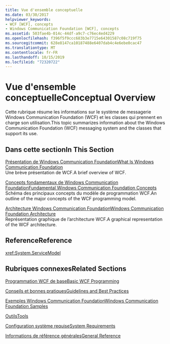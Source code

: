 ```yaml
---
title: Vue d'ensemble conceptuelle
ms.date: 03/30/2017
helpviewer_keywords:
- WCF [WCF], concepts
- Windows Communication Foundation [WCF], concepts
ms.assetid: 503fae4b-014c-44df-a9c7-c76ec4ed4229
ms.openlocfilehash: f396f5f9ccc683b3e7715e64301587c08c719f75
ms.sourcegitcommit: 628e8147ca10187488e6407dab4c4e6ebe0cac47
ms.translationtype: MT
ms.contentlocale: fr-FR
ms.lasthandoff: 10/15/2019
ms.locfileid: "72320722"
---
```

# <a name="conceptual-overview"></a><span data-ttu-id="30b13-102">Vue d'ensemble conceptuelle</span><span class="sxs-lookup"><span data-stu-id="30b13-102">Conceptual Overview</span></span>
<span data-ttu-id="30b13-103">Cette rubrique résume les informations sur le système de messagerie Windows Communication Foundation (WCF) et les classes qui prennent en charge son utilisation.</span><span class="sxs-lookup"><span data-stu-id="30b13-103">This topic summarizes information about the Windows Communication Foundation (WCF) messaging system and the classes that support its use.</span></span>  
  
## <a name="in-this-section"></a><span data-ttu-id="30b13-104">Dans cette section</span><span class="sxs-lookup"><span data-stu-id="30b13-104">In This Section</span></span>  
 [<span data-ttu-id="30b13-105">Présentation de Windows Communication Foundation</span><span class="sxs-lookup"><span data-stu-id="30b13-105">What Is Windows Communication Foundation</span></span>](whats-wcf.md)  
 <span data-ttu-id="30b13-106">Une brève présentation de WCF.</span><span class="sxs-lookup"><span data-stu-id="30b13-106">A brief overview of WCF.</span></span>  
  
 [<span data-ttu-id="30b13-107">Concepts fondamentaux de Windows Communication Foundation</span><span class="sxs-lookup"><span data-stu-id="30b13-107">Fundamental Windows Communication Foundation Concepts</span></span>](fundamental-concepts.md)  
 <span data-ttu-id="30b13-108">Schéma des principaux concepts du modèle de programmation WCF.</span><span class="sxs-lookup"><span data-stu-id="30b13-108">An outline of the major concepts of the WCF programming model.</span></span>  
  
 [<span data-ttu-id="30b13-109">Architecture Windows Communication Foundation</span><span class="sxs-lookup"><span data-stu-id="30b13-109">Windows Communication Foundation Architecture</span></span>](architecture.md)  
 <span data-ttu-id="30b13-110">Représentation graphique de l’architecture WCF.</span><span class="sxs-lookup"><span data-stu-id="30b13-110">A graphical representation of the WCF architecture.</span></span>  
  
## <a name="reference"></a><span data-ttu-id="30b13-111">Reference</span><span class="sxs-lookup"><span data-stu-id="30b13-111">Reference</span></span>  
 <xref:System.ServiceModel>  
  
## <a name="related-sections"></a><span data-ttu-id="30b13-112">Rubriques connexes</span><span class="sxs-lookup"><span data-stu-id="30b13-112">Related Sections</span></span>  
 [<span data-ttu-id="30b13-113">Programmation WCF de base</span><span class="sxs-lookup"><span data-stu-id="30b13-113">Basic WCF Programming</span></span>](basic-wcf-programming.md)  
  
 [<span data-ttu-id="30b13-114">Conseils et bonnes pratiques</span><span class="sxs-lookup"><span data-stu-id="30b13-114">Guidelines and Best Practices</span></span>](guidelines-and-best-practices.md)  
  
 [<span data-ttu-id="30b13-115">Exemples Windows Communication Foundation</span><span class="sxs-lookup"><span data-stu-id="30b13-115">Windows Communication Foundation Samples</span></span>](./samples/index.md)  
  
 [<span data-ttu-id="30b13-116">Outils</span><span class="sxs-lookup"><span data-stu-id="30b13-116">Tools</span></span>](./diagnostics/exceptions-reference/tools.md)  
  
 [<span data-ttu-id="30b13-117">Configuration système requise</span><span class="sxs-lookup"><span data-stu-id="30b13-117">System Requirements</span></span>](wcf-system-requirements.md)  
  
 [<span data-ttu-id="30b13-118">Informations de référence générales</span><span class="sxs-lookup"><span data-stu-id="30b13-118">General Reference</span></span>](general-reference.md)
